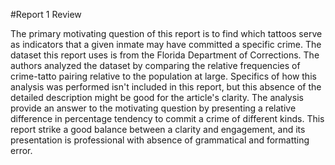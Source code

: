 #Report 1 Review

The primary motivating question of this report is to find which tattoos serve as indicators that a given inmate may have committed a specific crime. The dataset this report uses is from the Florida Department of Corrections. The authors analyzed the dataset by comparing the relative frequencies of crime-tatto pairing relative to the population at large. Specifics of how this analysis was performed isn't included in this report, but this absence of the detailed description might be good for the article's clarity. The analysis provide an answer to the motivating question by presenting a relative difference in percentage tendency to commit a crime of different kinds. This report strike a good balance between a clarity and engagement, and its presentation is professional with absence of grammatical and formatting error.
